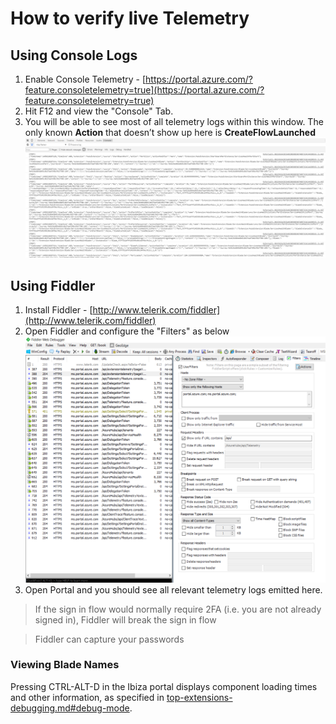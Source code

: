<a name="how-to-verify-live-telemetry"></a>
# How to verify live Telemetry

<a name="how-to-verify-live-telemetry-using-console-logs"></a>
## Using Console Logs
	
1. Enable Console Telemetry - [https://portal.azure.com/?feature.consoletelemetry=true](https://portal.azure.com/?feature.consoletelemetry=true) 
1. Hit F12 and view the "Console" Tab.
1. You will be able to see most of all telemetry logs within this window. The only known **Action** that doesn’t show up here is **CreateFlowLaunched**
    ![Fiddler](../media/portalfx-telemetry/consoleLogs.png)

<a name="how-to-verify-live-telemetry-using-fiddler"></a>
## Using Fiddler

1. Install Fiddler - [http://www.telerik.com/fiddler](http://www.telerik.com/fiddler)
1. Open Fiddler and configure the "Filters" as below
      ![Fiddler](../media/portalfx-telemetry/fiddler.png)
1. Open Portal and you should see all relevant telemetry logs emitted here.

> If the sign in flow would normally require 2FA (i.e. you are not already signed in), Fiddler will break the sign in flow

>  Fiddler can capture your passwords

<a name="how-to-verify-live-telemetry-using-fiddler-viewing-blade-names"></a>
### Viewing Blade Names

Pressing CTRL-ALT-D in the Ibiza portal displays  component loading times and other information, as specified in [top-extensions-debugging.md#debug-mode](top-extensions-debugging.md#debug-mode).


